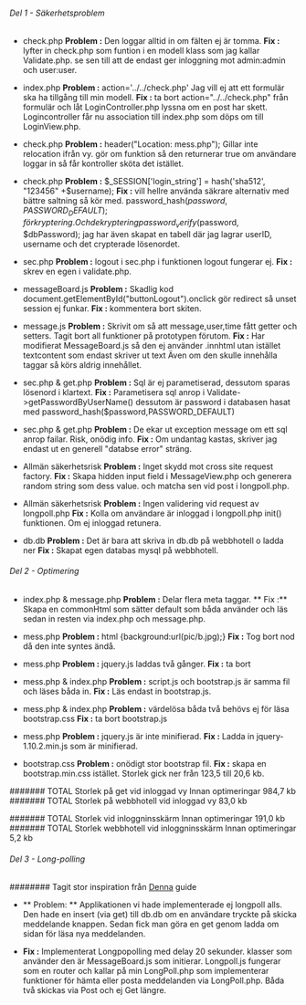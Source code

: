 ###### Del 1 - Säkerhetsproblem

* check.php **Problem :** Den loggar alltid in om fälten ej är tomma.
  **Fix :** lyfter in check.php som funtion i en modell klass som jag kallar Validate.php.
   se sen till att de endast ger inloggning mot admin:admin och user:user.

* index.php **Problem :** action='../../check.php' Jag vill ej att ett formulär ska ha tillgång till min modell.
 **Fix :** ta bort action="../../check.php" från formulär och låt LoginController.php lyssna om en post har skett.
 Logincontroller får nu association till index.php som döps om till LoginView.php.

* check.php **Problem :** header("Location: mess.php"); Gillar inte relocation ifrån vy. gör om funktion så den returnerar
true om användare loggar in så får kontroller sköta det istället.

* check.php **Problem :**   $_SESSION['login_string'] = hash('sha512', "123456" +$username);
 **Fix :** vill hellre använda säkrare alternativ med bättre saltning så kör med.
 password_hash($password,PASSWORD_DEFAULT); för kryptering.
 Och dekryptering password_verify($password, $dbPassword);
 jag har även skapat en tabell där jag lagrar userID, username och det crypterade lösenordet.

* sec.php **Problem :** logout i sec.php i funktionen logout fungerar ej.  **Fix :** skrev en egen i validate.php.

* messageBoard.js **Problem :** Skadlig kod document.getElementById("buttonLogout").onclick gör redirect så unset session ej funkar.
    **Fix :** kommentera bort skiten.

 * message.js **Problem :** Skrivit om så att message,user,time fått getter och setters. Tagit bort all funktioner på prototypen
    förutom.
     **Fix :** Har modifierat MessageBoard.js så den ej använder .innhtml utan istället textcontent som endast skriver ut text
     Även om den skulle innehålla taggar så körs aldrig innehållet.

 * sec.php & get.php **Problem :** Sql är ej parametiserad, dessutom sparas lösenord i klartext. **Fix :** Parametisera sql anrop i
   Validate->getPasswordByUserName() dessutom är password i databasen hasat med password_hash($password,PASSWORD_DEFAULT)

  * sec.php & get.php **Problem :** De ekar ut exception message om ett sql anrop failar. Risk, onödig info.
  **Fix :** Om undantag kastas, skriver jag endast ut en generell "databse error" sträng.

 * Allmän säkerhetsrisk **Problem :** Inget skydd mot cross site request factory.  **Fix :** Skapa hidden input field i
    MessageView.php och generera random string som dess value. och matcha sen vid post i longpoll.php.

 * Allmän säkerhetsrisk **Problem :** Ingen validering vid request av longpoll.php **Fix :** Kolla om användare är
    inloggad i longpoll.php init() funktionen. Om ej inloggad retunera.

  * db.db **Problem :** Det är bara att skriva in db.db på webbhotell o ladda ner **Fix :** Skapat egen databas mysql på webbhotell.


###### Del 2 - Optimering


* index.php & message.php **Problem :** Delar flera meta taggar.
  ** Fix :** Skapa en commonHtml som sätter default som båda använder och läs sedan in resten via index.php och message.php.

 * mess.php **Problem :**  html {background:url(pic/b.jpg);} **Fix :** Tog bort nod då den inte syntes ändå.

 * mess.php **Problem :** jquery.js laddas två gånger. **Fix :** ta bort <script type='text/javascript' src='js/jquery.js'></script>

 * mess.php & index.php **Problem :** script.js och bootstrap.js är samma fil och läses båda in.  **Fix :** Läs endast in bootstrap.js.

 * mess.php & index.php **Problem :** värdelösa båda två behövs ej för läsa bootstrap.css **Fix :** ta bort bootstrap.js

 * mess.php **Problem :** jquery.js är inte minifierad.  **Fix :** Ladda in jquery-1.10.2.min.js som är minifierad.

 * bootstrap.css **Problem :** onödigt stor bootstrap fil. **Fix :**
  skapa en bootstrap.min.css istället. Storlek gick ner från 123,5 till 20,6 kb.


####### TOTAL Storlek på get vid inloggad vy Innan optimeringar 984,7 kb
####### TOTAL Storlek på webbhotell vid inloggad vy 83,0 kb

####### TOTAL Storlek vid inloggninsskärm Innan optimeringar 191,0 kb
####### TOTAL Storlek webbhotell vid inloggninsskärm Innan optimeringar 5,2 kb


###### Del 3 - Long-polling

######## Tagit stor inspiration från [Denna](http://portal.bluejack.binus.ac.id/tutorials/webchatapplicationusinglong-pollingtechnologywithphpandajax) guide

* ** Problem: **  Applikationen vi hade implementerade ej longpoll alls. Den hade en insert (via get) till db.db om en användare tryckte på skicka
meddelande knappen. Sedan fick man göra en get genom ladda om sidan för läsa nya meddelanden.

* **Fix :** Implementerat Longpopolling med delay 20 sekunder. klasser som använder den är MessageBoard.js som initierar. Longpoll.js
fungerar som en router och kallar på min LongPoll.php som implementerar funktioner för hämta eller posta meddelanden via LongPoll.php.
Båda två skickas via Post och ej Get längre.